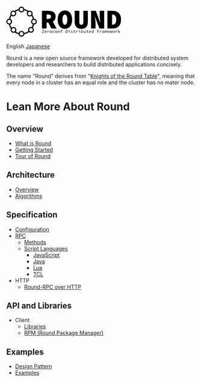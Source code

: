 ![round_logo](doc/img/round_logo.png)

English [Japanese](README_jp.md)

Round is a new open source framework developed for distributed system developers and researchers to build distributed applications concisely.

The name "Round" derives from "[Knights of the Round Table](http://en.wikipedia.org/wiki/Round_Table)", meaning that every node in a cluster has an equal role and the cluster has no mater node.

# Lean More About Round

## Overview

- [What is Round](doc/round_overview.md)
- [Getting Started](doc/round_install.md)
- [Tour of Round](doc/round_tour.md)

## Architecture

- [Overview](doc/round_internals.md)
- [Algorithms](doc/round_distributed_algorithms.md)
<!-- - [Coversions](doc/round_conversions.md) -->

## Specification

- [Configuration](doc/round_config.md)
- [RPC](doc/round_rpc_spec.md)
  - [Methods](doc/round_rpc_methods.md)
  - [Script Languages](doc/round_script.md)
      - [JavaScript](doc/round_script_js.md)
      - [Java](doc/round_script_java.md)
      - [Lua](doc/round_script_lua.md)
      - [TCL](doc/round_script_tcl.md)
- HTTP
    - [Round-RPC over HTTP](doc/round_rpc_http.md)

## API and Libraries

- Client
    - [Libraries](doc/round_client_lib.md)
    - [RPM (Round Package Manager)](doc/round_rpm.md)

## Examples

- [Design Pattern](doc/round_design_pattern.md)
- [Examples](doc/round_examples.md)
